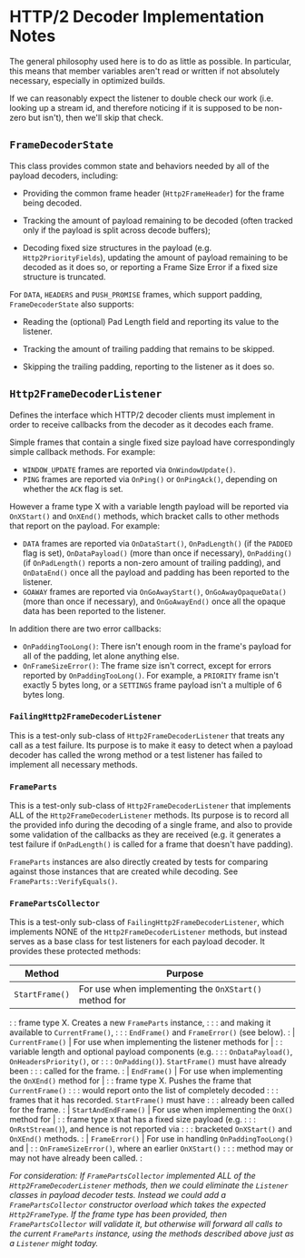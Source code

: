 # HTTP/2 Decoder Implementation Notes

The general philosophy used here is to do as little as possible. In particular,
this means that member variables aren't read or written if not absolutely
necessary, especially in optimized builds.

If we can reasonably expect the listener to double check our work (i.e. looking
up a stream id, and therefore noticing if it is supposed to be non-zero but
isn't), then we'll skip that check.

## `FrameDecoderState`

This class provides common state and behaviors needed by all of the payload
decoders, including:

*   Providing the common frame header (`Http2FrameHeader`) for the frame being
    decoded.

*   Tracking the amount of payload remaining to be decoded (often tracked only
    if the payload is split across decode buffers);

*   Decoding fixed size structures in the payload (e.g. `Http2PriorityFields`),
    updating the amount of payload remaining to be decoded as it does so, or
    reporting a Frame Size Error if a fixed size structure is truncated.

For `DATA`, `HEADERS` and `PUSH_PROMISE` frames, which support padding,
`FrameDecoderState` also supports:

*   Reading the (optional) Pad Length field and reporting its value to the
    listener.

*   Tracking the amount of trailing padding that remains to be skipped.

*   Skipping the trailing padding, reporting to the listener as it does so.

## `Http2FrameDecoderListener`

Defines the interface which HTTP/2 decoder clients must implement in order to
receive callbacks from the decoder as it decodes each frame.

Simple frames that contain a single fixed size payload have correspondingly
simple callback methods. For example:

*   `WINDOW_UPDATE` frames are reported via `OnWindowUpdate()`.
*   `PING` frames are reported via `OnPing()` or `OnPingAck()`, depending on
    whether the `ACK` flag is set.

However a frame type X with a variable length payload will be reported via
`OnXStart()` and `OnXEnd()` methods, which bracket calls to other methods that
report on the payload. For example:

*   `DATA` frames are reported via `OnDataStart()`, `OnPadLength()` (if the
    `PADDED` flag is set), `OnDataPayload()` (more than once if necessary),
    `OnPadding()` (if `OnPadLength()` reports a non-zero amount of trailing
    padding), and `OnDataEnd()` once all the payload and padding has been
    reported to the listener.
*   `GOAWAY` frames are reported via `OnGoAwayStart()`, `OnGoAwayOpaqueData()`
    (more than once if necessary), and `OnGoAwayEnd()` once all the opaque data
    has been reported to the listener.

In addition there are two error callbacks:

*   `OnPaddingTooLong()`: There isn't enough room in the frame's payload for all
    of the padding, let alone anything else.
*   `OnFrameSizeError()`: The frame size isn't correct, except for errors
    reported by `OnPaddingTooLong()`. For example, a `PRIORITY` frame isn't
    exactly 5 bytes long, or a `SETTINGS` frame payload isn't a multiple of 6
    bytes long.

### `FailingHttp2FrameDecoderListener`

This is a test-only sub-class of `Http2FrameDecoderListener` that treats any
call as a test failure. Its purpose is to make it easy to detect when a payload
decoder has called the wrong method or a test listener has failed to implement
all necessary methods.

### `FrameParts`

This is a test-only sub-class of `Http2FrameDecoderListener` that implements ALL
of the `Http2FrameDecoderListener` methods. Its purpose is to record all the
provided info during the decoding of a single frame, and also to provide some
validation of the callbacks as they are received (e.g. it generates a test
failure if `OnPadLength()` is called for a frame that doesn't have padding).

`FrameParts` instances are also directly created by tests for comparing against
those instances that are created while decoding. See
`FrameParts::VerifyEquals()`.

### `FramePartsCollector`

This is a test-only sub-class of `FailingHttp2FrameDecoderListener`, which
implements NONE of the `Http2FrameDecoderListener` methods, but instead serves
as a base class for test listeners for each payload decoder. It provides these
protected methods:

| Method               | Purpose                                               |
| -------------------- | ----------------------------------------------------- |
| `StartFrame()`       | For use when implementing the `OnXStart()` method for |
:                      : frame type X. Creates a new `FrameParts` instance,    :
:                      : and making it available to `CurrentFrame()`,          :
:                      : `EndFrame()` and `FrameError()` (see below).          :
| `CurrentFrame()`     | For use when implementing the listener methods for    |
:                      : variable length and optional payload components (e.g. :
:                      : `OnDataPayload()`, `OnHeadersPriority()`, or          :
:                      : `OnPadding()`). `StartFrame()` must have already been :
:                      : called for the frame.                                 :
| `EndFrame()`         | For use when implementing the `OnXEnd()` method for   |
:                      : frame type X. Pushes the frame that `CurrentFrame()`  :
:                      : would report onto the list of completely decoded      :
:                      : frames that it has recorded. `StartFrame()` must have :
:                      : already been called for the frame.                    :
| `StartAndEndFrame()` | For use when implementing the `OnX()` method for      |
:                      : frame type `X` that has a fixed size payload (e.g.    :
:                      : `OnRstStream()`), and hence is not reported via       :
:                      : bracketed `OnXStart()` and `OnXEnd()` methods.        :
| `FrameError()`       | For use in handling `OnPaddingTooLong()` and          |
:                      : `OnFrameSizeError()`, where an earlier `OnXStart()`   :
:                      : method may or may not have already been called.       :

*For consideration: If `FramePartsCollector` implemented ALL of the
`Http2FrameDecoderListener` methods, then we could eliminate the `Listener`
classes in payload decoder tests. Instead we could add a `FramePartsCollector`
constructor overload which takes the expected `Http2FrameType`. If the frame
type has been provided, then `FramePartsCollector` will validate it, but
otherwise will forward all calls to the current `FrameParts` instance, using the
methods described above just as a `Listener` might today.*
